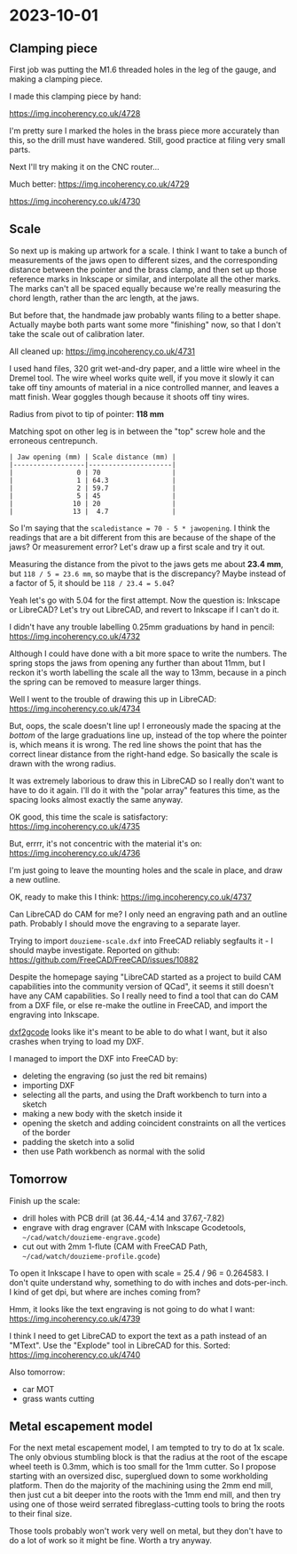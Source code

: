 # 2023-10-01

## Clamping piece

First job was putting the M1.6 threaded holes in the leg of the gauge, and making a clamping
piece.

I made this clamping piece by hand:

https://img.incoherency.co.uk/4728

I'm pretty sure I marked the holes in the brass piece more accurately than this, so the
drill must have wandered. Still, good practice at filing very small parts.

Next I'll try making it on the CNC router...

Much better: https://img.incoherency.co.uk/4729

https://img.incoherency.co.uk/4730

## Scale

So next up is making up artwork for a scale. I think I want to take a bunch of measurements of the jaws open to
different sizes, and the corresponding distance between the pointer and the brass clamp, and then set up
those reference marks in Inkscape or similar, and interpolate all the other marks. The marks can't all be spaced
equally because we're really measuring the chord length, rather than the arc length, at the jaws.

But before that, the handmade jaw probably wants filing to a better shape. Actually maybe both parts want some more
"finishing" now, so that I don't take the scale out of calibration later.

All cleaned up: https://img.incoherency.co.uk/4731

I used hand files, 320 grit wet-and-dry paper, and a little wire wheel in the Dremel tool. The wire wheel
works quite well, if you move it slowly it can take off tiny amounts of material in a nice controlled manner,
and leaves a matt finish. Wear goggles though because it shoots off tiny wires.

Radius from pivot to tip of pointer: **118 mm**

Matching spot on other leg is in between the "top" screw hole and the erroneous centrepunch.

    | Jaw opening (mm) | Scale distance (mm) |
    |------------------|---------------------|
    |                0 | 70                  |
    |                1 | 64.3                |
    |                2 | 59.7                |
    |                5 | 45                  |
    |               10 | 20                  |
    |               13 |  4.7                |

So I'm saying that the `scaledistance = 70 - 5 * jawopening`. I think the readings that are a bit
different from this are because of the shape of the jaws? Or measurement error? Let's draw up a
first scale and try it out.

Measuring the distance from the pivot to the jaws gets me about **23.4 mm**, but `118 / 5 = 23.6 mm`,
so maybe that is the discrepancy? Maybe instead of a factor of 5, it should be `118 / 23.4 = 5.04`?

Yeah let's go with 5.04 for the first attempt. Now the question is: Inkscape or LibreCAD? Let's try
out LibreCAD, and revert to Inkscape if I can't do it.

I didn't have any trouble labelling 0.25mm graduations by hand in pencil: https://img.incoherency.co.uk/4732

Although I could have done with a bit more space to write the numbers. The spring stops the jaws from
opening any further than about 11mm, but I reckon it's worth labelling the scale all the way to 13mm,
because in a pinch the spring can be removed to measure larger things.

Well I went to the trouble of drawing this up in LibreCAD: https://img.incoherency.co.uk/4734

But, oops, the scale doesn't line up! I erroneously made the spacing at the *bottom* of the large
graduations line up, instead of the top where the pointer is, which means it is wrong. The red line
shows the point that has the correct linear distance from the right-hand edge. So basically the scale
is drawn with the wrong radius.

It was extremely laborious to draw this in LibreCAD so I really don't want to have to do it again.
I'll do it with the "polar array" features this time, as the spacing looks almost exactly the same
anyway.

OK good, this time the scale is satisfactory: https://img.incoherency.co.uk/4735

But, errrr, it's not concentric with the material it's on: https://img.incoherency.co.uk/4736

I'm just going to leave the mounting holes and the scale in place, and draw a new outline.

OK, ready to make this I think: https://img.incoherency.co.uk/4737

Can LibreCAD do CAM for me? I only need an engraving path and an outline path. Probably I should move
the engraving to a separate layer.

Trying to import `douzieme-scale.dxf` into FreeCAD reliably segfaults it - I should maybe investigate.
Reported on github: https://github.com/FreeCAD/FreeCAD/issues/10882

Despite the homepage saying "LibreCAD started as a project to build CAM capabilities into the community version of QCad",
it seems it still doesn't have any CAM capabilities. So I really need to find a tool that can do CAM
from a DXF file, or else re-make the outline in FreeCAD, and import the engraving into Inkscape.

[dxf2gcode](https://sourceforge.net/projects/dxf2gcode/) looks like it's meant to be able to do what I want,
but it also crashes when trying to load my DXF.

I managed to import the DXF into FreeCAD by:

* deleting the engraving (so just the red bit remains)
* importing DXF
* selecting all the parts, and using the Draft workbench to turn into a sketch
* making a new body with the sketch inside it
* opening the sketch and adding coincident constraints on all the vertices of the border
* padding the sketch into a solid
* then use Path workbench as normal with the solid

## Tomorrow

Finish up the scale:

* drill holes with PCB drill (at 36.44,-4.14 and 37.67,-7.82)
* engrave with drag engraver (CAM with Inkscape Gcodetools, `~/cad/watch/douzieme-engrave.gcode`)
* cut out with 2mm 1-flute (CAM with FreeCAD Path, `~/cad/watch/douzieme-profile.gcode`)

To open it Inkscape I have to open with scale = 25.4 / 96 = 0.264583. I don't quite understand why, something
to do with inches and dots-per-inch. I kind of get dpi, but where are inches coming from?

Hmm, it looks like the text engraving is not going to do what I want: https://img.incoherency.co.uk/4739

I think I need to get LibreCAD to export the text as a path instead of an "MText". Use the "Explode" tool
in LibreCAD for this. Sorted: https://img.incoherency.co.uk/4740

Also tomorrow:

* car MOT
* grass wants cutting

## Metal escapement model

For the next metal escapement model, I am tempted to try to do at 1x scale. The only obvious stumbling block
is that the radius at the root of the escape wheel teeth is 0.3mm, which is too small for the 1mm cutter.
So I propose starting with an oversized disc, superglued down to some workholding platform. Then do the majority
of the machining using the 2mm end mill, then just cut a bit deeper into the roots with the 1mm end mill,
and then try using one of those weird serrated fibreglass-cutting tools to bring the roots to their final size.

Those tools probably won't work very well on metal, but they don't have to do a lot of work so it might be fine.
Worth a try anyway.
